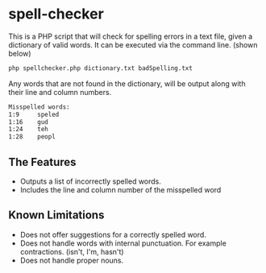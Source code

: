 # spell-checker

This is a PHP script that will check for spelling errors in a text file, given a dictionary of valid words.
It can be executed via the command line. (shown below)

```bash
php spellchecker.php dictionary.txt badSpelling.txt
```
Any words that are not found in the dictionary, will be output along with their line and column numbers.
```bash
Misspelled words:
1:9	    speled
1:16	gud
1:24	teh
1:28	peopl
```

## The Features

* Outputs a list of incorrectly spelled words.
* Includes the line and column number of the misspelled word

## Known Limitations

* Does not offer suggestions for a correctly spelled word.
* Does not handle words with internal punctuation. For example contractions. (isn't, I'm, hasn't)
* Does not handle proper nouns.
